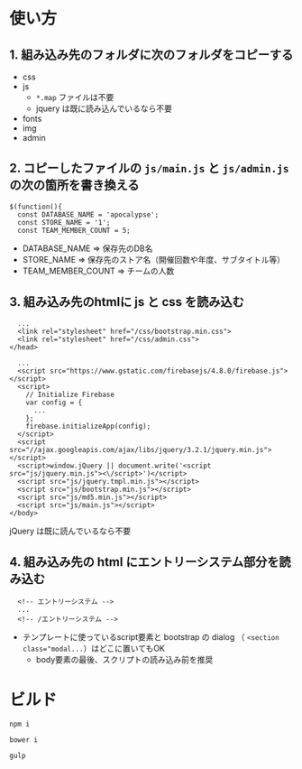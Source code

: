 # 使い方

## 1. 組み込み先のフォルダに次のフォルダをコピーする

- css
- js
  - `*.map` ファイルは不要
  - jquery は既に読み込んでいるなら不要
- fonts
- img
- admin

## 2. コピーしたファイルの `js/main.js` と `js/admin.js` の次の箇所を書き換える

```
$(function(){
  const DATABASE_NAME = 'apocalypse';
  const STORE_NAME = '1';
  const TEAM_MEMBER_COUNT = 5;
```

- DATABASE_NAME => 保存先のDB名
- STORE_NAME => 保存先のストア名（開催回数や年度、サブタイトル等）
- TEAM_MEMBER_COUNT => チームの人数

## 3. 組み込み先のhtmlに js と css を読み込む

```
  ...
  <link rel="stylesheet" href="/css/bootstrap.min.css">
  <link rel="stylesheet" href="/css/admin.css">
</head>
```

```
  ...
  <script src="https://www.gstatic.com/firebasejs/4.8.0/firebase.js"></script>
  <script>
    // Initialize Firebase
    var config = {
      ...
    };
    firebase.initializeApp(config);
  </script>
  <script src="//ajax.googleapis.com/ajax/libs/jquery/3.2.1/jquery.min.js"></script>
  <script>window.jQuery || document.write('<script src="js/jquery.min.js"><\/script>')</script>
  <script src="js/jquery.tmpl.min.js"></script>
  <script src="js/bootstrap.min.js"></script>
  <script src="js/md5.min.js"></script>
  <script src="js/main.js"></script>
</body>
```

jQuery は既に読んでいるなら不要

## 4. 組み込み先の html にエントリーシステム部分を読み込む

```
  <!-- エントリーシステム -->
  ...
  <!-- /エントリーシステム -->
```

- テンプレートに使っているscript要素と bootstrap の dialog （ `<section class="modal...`）はどこに置いてもOK
  - body要素の最後、スクリプトの読み込み前を推奨

# ビルド

`npm i`

`bower i`

`gulp`
